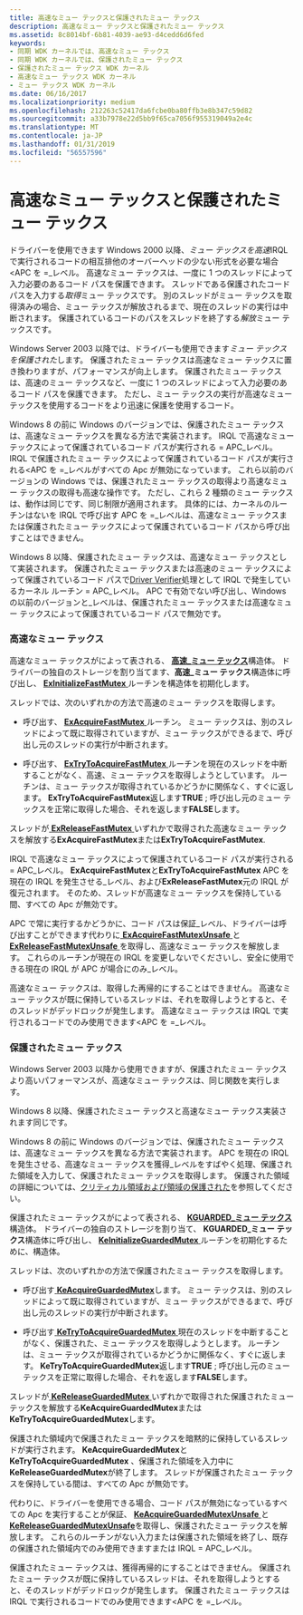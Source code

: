 ```yaml
---
title: 高速なミュー テックスと保護されたミュー テックス
description: 高速なミュー テックスと保護されたミュー テックス
ms.assetid: 8c8014bf-6b81-4039-ae93-d4cedd6d6fed
keywords:
- 同期 WDK カーネルでは、高速なミュー テックス
- 同期 WDK カーネルでは、保護されたミュー テックス
- 保護されたミュー テックス WDK カーネル
- 高速なミュー テックス WDK カーネル
- ミュー テックス WDK カーネル
ms.date: 06/16/2017
ms.localizationpriority: medium
ms.openlocfilehash: 212263c52417da6fcbe0ba80ffb3e8b347c59d82
ms.sourcegitcommit: a33b7978e22d5bb9f65ca7056f955319049a2e4c
ms.translationtype: MT
ms.contentlocale: ja-JP
ms.lasthandoff: 01/31/2019
ms.locfileid: "56557596"
---
```

# <a name="fast-mutexes-and-guarded-mutexes"></a>高速なミュー テックスと保護されたミュー テックス


ドライバーを使用できます Windows 2000 以降、*ミュー テックスを高速*IRQL で実行されるコードの相互排他のオーバーヘッドの少ない形式を必要な場合&lt;APC を =\_レベル。 高速なミュー テックスは、一度に 1 つのスレッドによって入力必要のあるコード パスを保護できます。 スレッドである保護されたコード パスを入力する*取得*ミュー テックスです。 別のスレッドがミュー テックスを取得済みの場合、ミュー テックスが解放されるまで、現在のスレッドの実行は中断されます。 保護されているコードのパスをスレッドを終了する*解放*ミュー テックスです。

Windows Server 2003 以降では、ドライバーも使用できます*ミュー テックスを保護された*します。 保護されたミュー テックスは高速なミュー テックスに置き換わりますが、パフォーマンスが向上します。 保護されたミュー テックスは、高速のミュー テックスなど、一度に 1 つのスレッドによって入力必要のあるコード パスを保護できます。 ただし、ミュー テックスの実行が高速なミュー テックスを使用するコードをより迅速に保護を使用するコード。

Windows 8 の前に Windows のバージョンでは、保護されたミュー テックスは、高速なミュー テックスを異なる方法で実装されます。 IRQL で高速なミュー テックスによって保護されているコード パスが実行される = APC\_レベル。 IRQL で保護されたミュー テックスによって保護されているコード パスが実行される&lt;APC を =\_レベルがすべての Apc が無効になっています。 これら以前のバージョンの Windows では、保護されたミュー テックスの取得より高速なミュー テックスの取得も高速な操作です。 ただし、これら 2 種類のミュー テックスは、動作は同じです、同じ制限が適用されます。 具体的には、カーネルのルーチンはないを IRQL で呼び出す APC を =\_レベルは、高速なミュー テックスまたは保護されたミュー テックスによって保護されているコード パスから呼び出すことはできません。

Windows 8 以降、保護されたミュー テックスは、高速なミュー テックスとして実装されます。 保護されたミュー テックスまたは高速のミュー テックスによって保護されているコード パスで[Driver Verifier](https://msdn.microsoft.com/library/windows/hardware/ff545448)処理として IRQL で発生しているカーネル ルーチン = APC\_レベル。 APC で有効でない呼び出し、Windows の以前のバージョンと\_レベルは、保護されたミュー テックスまたは高速なミュー テックスによって保護されているコード パスで無効です。

### <a name="fast-mutexes"></a>高速なミュー テックス

高速なミュー テックスがによって表される、 [**高速\_ミュー テックス**](https://msdn.microsoft.com/library/windows/hardware/ff545715)構造体。 ドライバーの独自のストレージを割り当てます、**高速\_ミュー テックス**構造体に呼び出し、 [ **ExInitializeFastMutex** ](https://msdn.microsoft.com/library/windows/hardware/ff545293)ルーチンを構造体を初期化します。

スレッドでは、次のいずれかの方法で高速のミュー テックスを取得します。

-   呼び出す、 [ **ExAcquireFastMutex** ](https://msdn.microsoft.com/library/windows/hardware/ff544337)ルーチン。 ミュー テックスは、別のスレッドによって既に取得されていますが、ミュー テックスができるまで、呼び出し元のスレッドの実行が中断されます。

-   呼び出す、 [ **ExTryToAcquireFastMutex** ](https://msdn.microsoft.com/library/windows/hardware/ff545647)ルーチンを現在のスレッドを中断することがなく、高速、ミュー テックスを取得しようとしています。 ルーチンは、ミュー テックスが取得されているかどうかに関係なく、すぐに返します。 **ExTryToAcquireFastMutex**返します**TRUE** ; 呼び出し元のミュー テックスを正常に取得した場合、それを返します**FALSE**します。

スレッドが[ **ExReleaseFastMutex** ](https://msdn.microsoft.com/library/windows/hardware/ff545549)いずれかで取得された高速なミュー テックスを解放する**ExAcquireFastMutex**または**ExTryToAcquireFastMutex**.

IRQL で高速なミュー テックスによって保護されているコード パスが実行される = APC\_レベル。 **ExAcquireFastMutex**と**ExTryToAcquireFastMutex** APC を現在の IRQL を発生させる\_レベル、および**ExReleaseFastMutex**元の IRQL が復元されます。 そのため、スレッドが高速なミュー テックスを保持している間、すべての Apc が無効です。

APC で常に実行するかどうかに、コード パスは保証\_レベル、ドライバーは呼び出すことができます代わりに[ **ExAcquireFastMutexUnsafe** ](https://msdn.microsoft.com/library/windows/hardware/ff544340)と[ **ExReleaseFastMutexUnsafe** ](https://msdn.microsoft.com/library/windows/hardware/ff545567)を取得し、高速なミュー テックスを解放します。 これらのルーチンが現在の IRQL を変更しないでくださいし、安全に使用できる現在の IRQL が APC が場合にのみ\_レベル。

高速なミュー テックスは、取得した再帰的にすることはできません。 高速なミュー テックスが既に保持しているスレッドは、それを取得しようとすると、そのスレッドがデッドロックが発生します。 高速なミュー テックスは IRQL で実行されるコードでのみ使用できます&lt;APC を =\_レベル。

### <a name="guarded-mutexes"></a>保護されたミュー テックス

Windows Server 2003 以降から使用できますが、保護されたミュー テックスより高いパフォーマンスが、高速なミュー テックスは、同じ関数を実行します。

Windows 8 以降、保護されたミュー テックスと高速なミュー テックス実装されます同じです。

Windows 8 の前に Windows のバージョンでは、保護されたミュー テックスは、高速なミュー テックスを異なる方法で実装されます。 APC を現在の IRQL を発生させる、高速なミュー テックスを獲得\_レベルをすばやく処理、保護された領域を入力して、保護されたミュー テックスを取得します。 保護された領域の詳細については、[クリティカル領域および領域の保護された](critical-regions-and-guarded-regions.md)を参照してください。

保護されたミュー テックスがによって表される、 [ **KGUARDED\_ミュー テックス**](https://msdn.microsoft.com/library/windows/hardware/ff554235)構造体。 ドライバーの独自のストレージを割り当て、 **KGUARDED\_ミュー テックス**構造体に呼び出し、 [ **KeInitializeGuardedMutex** ](https://msdn.microsoft.com/library/windows/hardware/ff552144)ルーチンを初期化するために、構造体。

スレッドは、次のいずれかの方法で保護されたミュー テックスを取得します。

-   呼び出す[ **KeAcquireGuardedMutex**](https://msdn.microsoft.com/library/windows/hardware/ff551892)します。 ミュー テックスは、別のスレッドによって既に取得されていますが、ミュー テックスができるまで、呼び出し元のスレッドの実行が中断されます。

-   呼び出す[ **KeTryToAcquireGuardedMutex** ](https://msdn.microsoft.com/library/windows/hardware/ff553307)現在のスレッドを中断することがなく、保護された、ミュー テックスを取得しようとします。 ルーチンは、ミュー テックスが取得されているかどうかに関係なく、すぐに返します。 **KeTryToAcquireGuardedMutex**返します**TRUE** ; 呼び出し元のミュー テックスを正常に取得した場合、それを返します**FALSE**します。

スレッドが[ **KeReleaseGuardedMutex** ](https://msdn.microsoft.com/library/windows/hardware/ff553124)いずれかで取得された保護されたミュー テックスを解放する**KeAcquireGuardedMutex**または**KeTryToAcquireGuardedMutex**します。

保護された領域内で保護されたミュー テックスを暗黙的に保持しているスレッドが実行されます。 **KeAcquireGuardedMutex**と**KeTryToAcquireGuardedMutex** 、保護された領域を入力中に**KeReleaseGuardedMutex**が終了します。 スレッドが保護されたミュー テックスを保持している間は、すべての Apc が無効です。

代わりに、ドライバーを使用できる場合、コード パスが無効になっているすべての Apc を実行することが保証、 [ **KeAcquireGuardedMutexUnsafe** ](https://msdn.microsoft.com/library/windows/hardware/ff551894)と[ **KeReleaseGuardedMutexUnsafe**](https://msdn.microsoft.com/library/windows/hardware/ff553125)を取得し、保護されたミュー テックスを解放します。 これらのルーチンがない入力または保護された領域を終了し、既存の保護された領域内でのみ使用できますまたは IRQL = APC\_レベル。

保護されたミュー テックスは、獲得再帰的にすることはできません。 保護されたミュー テックスが既に保持しているスレッドは、それを取得しようとすると、そのスレッドがデッドロックが発生します。 保護されたミュー テックスは IRQL で実行されるコードでのみ使用できます&lt;APC を =\_レベル。

 

 




